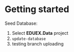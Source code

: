 # Getting started

Seed Database:
1. Select **EDUEX.Data** project
2. `update-database`
3. testing branch uploading
